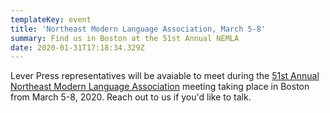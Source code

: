 ```yaml
---
templateKey: event
title: 'Northeast Modern Language Association, March 5-8'
summary: Find us in Boston at the 51st Annual NEMLA
date: 2020-01-31T17:18:34.329Z
---
```

Lever Press representatives will be avaiable to meet during the [51st Annual Northeast Modern Language Association](http://www.buffalo.edu/nemla.html) meeting taking place in Boston from March 5-8, 2020. Reach out to us if you'd like to talk.
